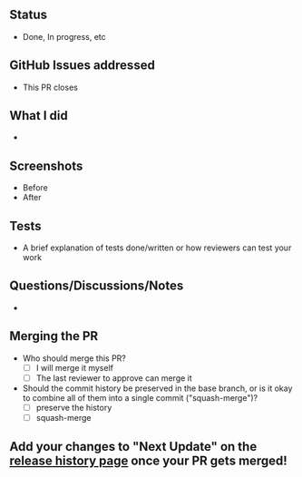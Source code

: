 ## Status

- Done, In progress, etc

## GitHub Issues addressed

- This PR closes

## What I did

-

## Screenshots

- Before
- After

## Tests

- A brief explanation of tests done/written or how reviewers can test your work

## Questions/Discussions/Notes

-

## Merging the PR

- Who should merge this PR?
  - [ ] I will merge it myself
  - [ ] The last reviewer to approve can merge it
- Should the commit history be preserved in the base branch, or is it okay to combine all of them into a single commit ("squash-merge")?
  - [ ] preserve the history
  - [ ] squash-merge

## Add your changes to "Next Update" on the [release history page](https://github.com/thecourseforum/theCourseForum2/wiki/Release-History) once your PR gets merged!

